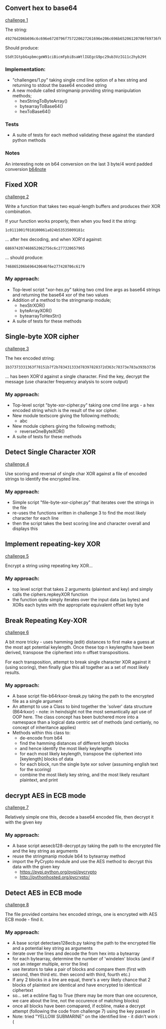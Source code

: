 ## <a name="challenge1" /> Convert hex to base64

[challenge 1](https://cryptopals.com/sets/1/challenges/1)

The string:
```
49276d206b696c6c696e6720796f757220627261696e206c696b65206120706f69736f6e6f7573206d757368726f6f6d
```
Should produce:
```
SSdtIGtpbGxpbmcgeW91ciBicmFpbiBsaWtlIGEgcG9pc29ub3VzIG11c2hyb29t
```

### Implementation:

* "challenges/1.py" taking single cmd line option of a hex string  and returning to stdout the base64 encoded string
* A new module called stringmanip providing string manipulation methods;
    * hexStringToByteArray()
    * bytearrayToBase64()
    * hexToBase64()

### Tests

* A suite of tests for each method validating these against the standard python methods

### Notes

An interesting note on b64 conversion on the last 3 byte/4 word padded conversion
[b64note](b64note.md)

## <a name="challenge2" /> Fixed XOR

[challenge 2](https://cryptopals.com/sets/1/challenges/2)

Write a function that takes two equal-length buffers and produces their XOR combination.

If your function works properly, then when you feed it the string:

```
1c0111001f010100061a024b53535009181c
```
... after hex decoding, and when XOR'd against:

```
686974207468652062756c6c277320657965
```
... should produce:
```
746865206b696420646f6e277420706c6179
```

### My approach:

* Top-level script "xor-hex.py" taking two cmd line args as base64 strings and returning the base64 xor of the two values
* Addition of a method to the stringmanip module;
    * hexStrXOR()
    * byteArrayXOR()
    * bytearrayToHexStr()
* A suite of tests for these methods

## <a name="challenge3" /> Single-byte XOR cipher 

[challenge 3](https://cryptopals.com/sets/1/challenges/3)



The hex encoded string:

```
1b37373331363f78151b7f2b783431333d78397828372d363c78373e783a393b3736
```

... has been XOR'd against a single character. Find the key, decrypt the message (use character frequency analysis to score output)

### My approach:

* Top-level script "byte-xor-cipher.py" taking one cmd line args - a hex encoded string which is the result of the xor cipher.
* New module textscore giving the following methods;
    * abc
* New module ciphers giving the following methods;  
    * reverseOneByteXOR()
* A suite of tests for these methods

## <a name="challenge4" /> Detect Single Character XOR

[challenge 4](https://cryptopals.com/sets/1/challenges/4)

Use scoring and reversal of single char XOR against a file of encoded strings to identify the encrypted line.

### My approach:

* Simple script "file-byte-xor-cipher.py" that iterates over the strings in the file
* re-uses the functions written in challenge 3 to find the most likely character for each line
* then the script takes the best scoring line and character overall and displays this

## <a name="challenge5" /> Implement repeating-key XOR

[challenge 5](https://cryptopals.com/sets/1/challenges/5)

Encrypt a string using repeating key XOR...

### My approach:

* top level script that takes 2 arguments (plaintext and key) and simply calls the ciphers.repkeyXOR function
* the function quite simply iterates over the input data (as bytes) and XORs each bytes with the appropriate equivalent offset key byte

## <a name="challenge6" /> Break Repeating Key-XOR

[challenge 6](https://cryptopals.com/sets/1/challenges/6)

A bit more tricky - uses hamming (edit) distances to first make a guess at the most apt potential keylength.  Once these top n keylengths have been derived, transpose the ciphertext into n offset transpositions.
 
For each transposition, attempt to break single character XOR against it (using scoring), then finally glue this all together as a set of most likely results.

### My approach:

* A base script file-b64rkxor-break.py taking the path to the encrypted file as a single argument
* An attempt to use a Class to bind together the 'solver' data structure (B64rkxor) - note: in heindsight not the most semantically apt use of OOP here.  The class concept has been butchered more into a namespace than a logical data centric set of methods (and certianly, no concept of inheritance applies)
* Methods within this class to:
	* de-encode from b64
	* find the hamming distances of different length blocks
	* and hence identify the most likely keylengths
	* for each most likely keylength, transpose the ciphertext into [keylength] blocks of data
	* for each  block, run the single byte xor solver (assuming english text for the scoring)
	* combine the most likely key string, and the most likely resultant plaintext, and print


## <a name="challenge7" /> decrypt AES in ECB mode

[challenge 7](https://cryptopals.com/sets/1/challenges/7)

Relatively simple one this, decode a base64 encoded file, then decrypt it with the given key

### My approach:

* A base script aesecb128-decrypt.py taking the path to the encrypted file and the key string as arguments
* reuse the stringmanip module b64 to bytearray method
* import the PyCrypto module and use the AES method to decrypt this data with the given key
	* https://pypi.python.org/pypi/pycrypto
	* http://pythonhosted.org/pycrypto/

## <a name="challenge8" /> Detect AES in ECB mode

[challenge 8](https://cryptopals.com/sets/1/challenges/8)

The file provided contains hex encoded strings, one is encrypted with AES ECB mode - find it.

### My approach:

* A base script detectaes128ecb.py taking the path to the encrypted file and a potential key string as arguments
* iterate over the lines and decode the from hex into a bytearray
* for each bytearray, determine the number of 'windelen' blocks (and if not an integer multiple, error the line)
* use iterators to take a pair of blocks and compare them (first with second, then third etc. then second with third, fourth etc.)
* If any 2 blocks in a line are equal, there's a very likely chance that 2 blocks of plaintext are identical and have encrypted to identical ciphertext
* so... set a ecbline flag to True (there may be more than one occurence, we care about the line, not the occurence of matching blocks)
* once all blocks have been comapared, if ecbline, make a decrypt attempt (following the code from challenge 7) using the key passed in
* Note: tried "YELLOW SUBMARINE" on the identified line - it didn't work :(